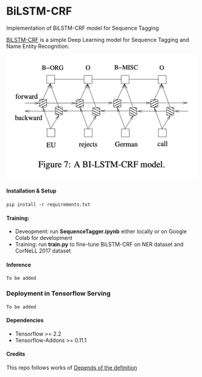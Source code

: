 # BiLSTM-CRF
Implementation of BiLSTM-CRF model for Sequence Tagging

[BiLSTM-CRF](https://arxiv.org/pdf/1508.01991v1.pdf) is a simple Deep Learning model for Sequence Tagging and Name Entity Recognition.

![BiLSTM-CRF Network](./resources/bilstm-crf-network.png)


#### Installation & Setup
```
pip install -r requirements.txt
```

#### Training:
- Deveopment: run **SequenceTagger.ipynb** either locally or on Google Colab for development
- Training: run **train.py** to fine-tune BiLSTM-CRF on NER dataset and CorNeLL 2017 dataset

#### Inference
```
To be added
```

### Deployment in Tensorflow Serving
```
To be added
```

#### Dependencies
* Tensorflow >= 2.2
* Tensorflow-Addons >= 0.11.1

#### Credits
This repo follows works of [Depends of the definition](https://www.depends-on-the-definition.com/sequence-tagging-lstm-crf/)
